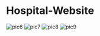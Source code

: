 # Hospital-Website


![pic6](https://user-images.githubusercontent.com/100076307/226951705-e695cb9d-8c27-4b5c-a36b-9a74d675c3ad.png)
![pic7](https://user-images.githubusercontent.com/100076307/226951712-9892e85e-71b5-4222-a2c6-820e82cf83cf.png)
![pic8](https://user-images.githubusercontent.com/100076307/226951717-0504a56c-0529-44ea-83db-4085b37e1720.png)
![pic9](https://user-images.githubusercontent.com/100076307/226951695-36d0612d-b2d7-450e-84b1-79d12b6c535d.png)
